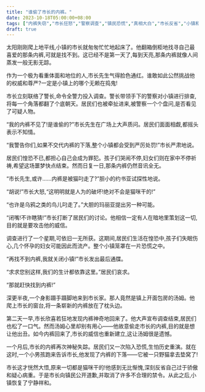 ```yaml
---
title: "谁偷了市长的内裤。"
date: 2023-10-18T05:00:00+08:00
tags: ["内裤失窃","市长狂怒","警察调查","镇民恐慌","真相大白","市长反省","小镇和平","Claude"]
draft: true
--- 
```


太阳刚刚爬上地平线,小镇的市长就匆匆忙忙地起床了。他翻箱倒柜地找寻自己最喜爱的那条内裤,可就是找不到。这已经不是第一天了,每到天亮,那条内裤就像人间蒸发一般无影无踪。

作为一个极为看重体面和地位的人,市长先生气得脸色通红。谁敢如此公然挑战他的权威和尊严?一定是小镇上的哪个无赖在捣鬼!

市长立刻联络了警长,命令全警力投入调查。警长带领手下的警察对小镇进行排查,将每一个角落都翻了个底朝天。居民们也被牵扯进来,被警察一个个盘问,是否看见了可疑人物。

“我的内裤不见了!是谁偷的?”市长先生在广场上大声质问。居民们面面相觑,都摇头表示不知情。

“我警告你们,如果不交代内裤的下落,整个小镇都会受到严厉处罚!”市长严肃地说。

居民们惶恐不已,都担心自己会成为罪犯。孩子们哭闹不停,妇女们则在家中不停祈祷,希望这场噩梦快点结束。然而日复一日,那条内裤仍然音讯全无。

“市长先生,或许......内裤是被猫叼走了?”胆小的约书亚试探性地说。

“胡说!”市长大怒,“这明明就是人为的破坏!绝对不会是猫咪干的!”

“也许是乌鸦之类的鸟儿叼走了。”大胆的玛丽亚提出另一种可能。

“闭嘴!不许瞎猜!”市长打断了居民们的讨论。他相信一定有人在暗地里策划这一切,目的就是要攻击他的威信。

调查进行了一个星期,可依旧一无所获。这期间,居民们生活在惶恐中,孩子们失眠伤心,几个怀孕的妇女可能因此而流产。整个小镇笼罩在一片恐慌之中。

“再找不到内裤,我就关闭小镇!”市长发出最后通牒。

“求求您别这样,我们的生计都依靠这里。”居民们哀求。

“那就赶快找到内裤!”

深更半夜,一个身影蹑手蹑脚地来到市长家。那人竟然是镇上开面包房的汤姆。他爬上市长的窗台,将一条崭新的内裤放在了枕头边。

第二天一早,市长欣喜若狂地发现内裤神奇地回来了。他大声宣布调查结束,居民们也松了一口气。然而汤姆心里却别有用心——他故意偷走市长的内裤,目的就是想让他出丑。如今内裤回来了,市长的威信也重新建立,这让汤姆很是遗憾。

一个月后,市长的内裤再次神秘失踪。居民们又一次陷入恐慌,生怕历史重演。就在这时,一个小男孩跑来告诉市长,他发现了内裤的下落——它被一只野猫拿去垫窝了!

市长这才恍然大悟,原来一切都是猫咪干的!他感到无比惭愧,深刻反省自己过于骄傲和疑心病重。于是市长向镇民公开道歉,并取消了许多不合理的禁令。从此之后,小镇恢复了宁静祥和。